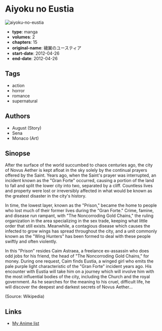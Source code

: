 # Aiyoku no Eustia

![aiyoku-no-eustia](https://cdn.myanimelist.net/images/manga/3/188981.jpg)

-   **type**: manga
-   **volumes**: 2
-   **chapters**: 15
-   **original-name**: 穢翼のユースティア
-   **start-date**: 2012-04-26
-   **end-date**: 2012-04-26

## Tags

-   action
-   horror
-   romance
-   supernatural

## Authors

-   August (Story)
-   Sena
-   Monaco (Art)

## Sinopse

After the surface of the world succumbed to chaos centuries ago, the city of Novus Aether is kept afloat in the sky solely by the continual prayers offered by the Saint. Years ago, when the Saint's prayer was interrupted, an incident known as the "Gran Forte" occurred, causing a portion of the land to fall and split the lower city into two, separated by a cliff. Countless lives and property were lost or irreversibly affected in what would be known as the greatest disaster in the city's history.

In time, the lowest layer, known as the "Prison," became the home to people who lost much of their former lives during the "Gran Forte." Crime, famine, and disease run rampant, with "The Noncorroding Gold Chains," the ruling organization in the area specializing in the sex trade, keeping what little order that still exists. Meanwhile, a contagious disease which causes the infected to grow wings has spread throughout the city, and a unit commonly known as the "Wing Hunters" has been formed to deal with these people swiftly and often violently.

In this "Prison" resides Caim Astraea, a freelance ex-assassin who does odd jobs for his friend, the head of "The Noncorroding Gold Chains," for money. During one request, Caim finds Eustia, a winged girl who emits the pale purple light characteristic of the "Gran Forte" incident years ago. His encounter with Eustia will take him on a journey which will involve him with the most influential bodies of the city, including the Church and the royal government. As he searches for the meaning to his cruel, difficult life, he will discover the deepest and darkest secrets of Novus Aether...

(Source: Wikipedia)

## Links

-   [My Anime list](https://myanimelist.net/manga/37753/Aiyoku_no_Eustia)
